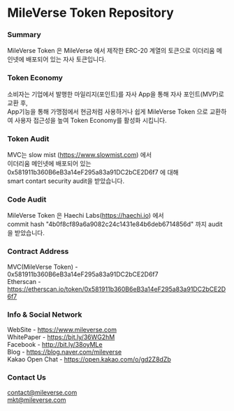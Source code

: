 # MileVerse Token Repository

### Summary
MileVerse Token 은 MileVerse 에서 제작한 ERC-20 계열의 토큰으로 이더리움 메인넷에 배포되어 있는 자사 토큰입니다.<br>

### Token Economy
소비자는 기업에서 발행한 마일리지(포인트)를 자사 App을 통해 자사 포인트(MVP)로 교환 후, <br>
App기능을 통해 가맹점에서 현금처럼 사용하거나 쉽게 MileVerse Token 으로 교환하여 사용자 접근성을 높여 Token Economy를 활성화 시킵니다.

### Token Audit
MVC는 slow mist (https://www.slowmist.com) 에서 <br>
이더리움 메인넷에 배포되어 있는 0x581911b360B6eB3a14eF295a83a91DC2bCE2D6f7 에 대해 <br>
smart contart security audit을 받았습니다.

### Code Audit
MileVerse Token 은 Haechi Labs(https://haechi.io) 에서 <br>
commit hash "4b0f8cf89a6a9082c24c1431e84b6deb6714856d" 까지 audit을 받았습니다.

### Contract Address
MVC(MileVerse Token) - 0x581911b360B6eB3a14eF295a83a91DC2bCE2D6f7 <br>
Etherscan - https://etherscan.io/token/0x581911b360B6eB3a14eF295a83a91DC2bCE2D6f7

### Info & Social Network
WebSite - https://www.mileverse.com <br>
WhitePaper - https://bit.ly/36WG2hM <br>
Facebook - http://bit.ly/38oyMLe <br>
Blog - https://blog.naver.com/mileverse <br>
Kakao Open Chat - https://open.kakao.com/o/gd2Z8dZb

### Contact Us
contact@mileverse.com <br>
mkt@mileverse.com
